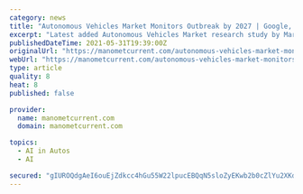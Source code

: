 ```yaml
---
category: news
title: "Autonomous Vehicles Market Monitors Outbreak by 2027 | Google, General Motors, Volkswagen, BMW, Baidu, Toyota, Tesla, Audi"
excerpt: "Latest added Autonomous Vehicles Market research study by MarketDigits offers detailed product outlook and elaborates market review till 2027. The market Study is segmented by key regions that is accelerating the marketization."
publishedDateTime: 2021-05-31T19:39:00Z
originalUrl: "https://manometcurrent.com/autonomous-vehicles-market-monitors-outbreak-by-2027-google-general-motors-volkswagen-bmw-baidu-toyota-tesla-audi/"
webUrl: "https://manometcurrent.com/autonomous-vehicles-market-monitors-outbreak-by-2027-google-general-motors-volkswagen-bmw-baidu-toyota-tesla-audi/"
type: article
quality: 8
heat: 8
published: false

provider:
  name: manometcurrent.com
  domain: manometcurrent.com

topics:
  - AI in Autos
  - AI

secured: "gIUROQdgAeI6ouEjZdkcc4hGu55W22lpucEBQqN5sloZyEKwb2b0cZlYu2XKdGJxeanReSJO2yrkGdNxqfb3O4wurgbfJHQzSqj+CGRfdMT/OYg0QlmOY2SHfZvrU7EA8KPNHuP+YcM22feBBncXwSueflHucWlg8M6NPmGiSdRJRROmmLpuQuNUD++P1LMMFkzhp5Y7T0qEmek3JvF6kRbJ2+eEKZUjotPstd5PPt8TYGsiPe8gnPmctJSx5uQzeNnTmVR+Zzx9UXl2Rk3Jjb/Daf+MJdxqgfPwoFGwbCcFTIYpHdWR/67rTTUOhlBovNzTwqCVGkJ0a4+Gyd+ME5Wv5W0NZCreUcWcNVx6ylw=;mnBTllIoAUR2yoNaXE5G1Q=="
---
```


